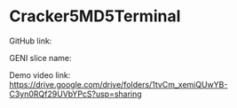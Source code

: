 # Cracker5MD5Terminal
GitHub link:

GENI slice name:

Demo video link: https://drive.google.com/drive/folders/1tvCm_xemiQUwYB-C3yn0RQf29UVbYPcS?usp=sharing
